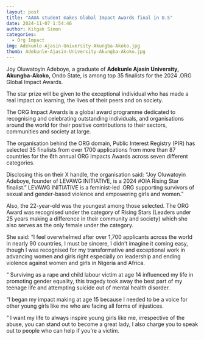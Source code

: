 ```yaml
---
layout: post
title: "AAUA student makes Global Impact Awards final in U.S"
date: 2024-11-07 1:54:46
author: Kitgak Simon
categories:
  - Org Impact
img: Adekunle-Ajasin-University-Akungba-Akoko.jpg
thumb: Adekunle-Ajasin-University-Akungba-Akoko.jpg
---
```


Joy Oluwatoyin Adeboye, a graduate of **Adekunle Ajasin University, Akungba-Akoko,** Ondo State, is among top 35 finalists for the 2024 .ORG Global Impact Awards.

The star prize will be given to the exceptional individual who has made a real impact on learning, the lives of their peers and on society.

The ORG Impact Awards is a global award programme dedicated to recognising and celebrating outstanding individuals, and organisations around the world for their positive contributions to their sectors, communities and society at large.

The organisation behind the ORG domain, Public Interest Registry (PIR) has selected 35 finalists from over 1700 applications from more than 87 countries for the 6th annual ORG Impacts Awards across seven different categories.

Disclosing this on their X handle, the organisation said: “Joy Oluwatoyin Adeboye, founder of LEVAWG INITIATIVE, is a 2024 #OIA Rising Star finalist.” LEVAWG INITIATIVE is a feminist-led .ORG supporting survivors of sexual and gender-based violence and empowering girls and women.”

Also, the 22-year-old was the youngest among those selected. The ORG Award was recognised under the category of Rising Stars (Leaders under 25 years making a difference in their community and society) which she also serves as the only female under the category.

She said: “I feel overwhelmed after over 1,700 applicants across the world in nearly 90 countries, I must be sincere, I didn’t imagine it coming easy, though I was recognised for my transformative and exceptional work in advancing women and girls right especially on leadership and ending violence against women and girls in Nigeria and Africa.

“ Surviving as a rape and child labour victim at age 14 influenced my life in promoting gender equality, this tragedy took away the best part of my teenage life and attempting suicide out of mental health disorder.

“I began my impact making at age 15 because I needed to be a voice for other young girls like me who are facing all forms of injustices.

“ I want my life to always inspire young girls like me, irrespective of the abuse, you can stand out to become a great lady, I also charge you to speak out to people who can help if you’re a victim.
